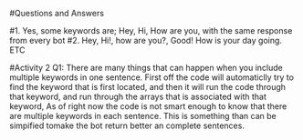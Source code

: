#Questions and Answers


#1. Yes, some keywords are; Hey, Hi, How are you, with the same response from every bot
#2. Hey, Hi!, how are you?, Good! How is your day going. ETC


#Activity 2 Q1: There are many things that can happen when you include multiple keywords in one sentence. First off the code will  automaticlly try to find the keyword that is first located, and then it will run the code through that keyword, and run through the arrays that is associated with that keyword, As of right now the code is not smart enough to know that there are multiple keywords in each sentence. This is something than can be simpified tomake the bot return better an complete sentences.
